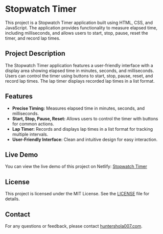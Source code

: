 # Stopwatch Timer

This project is a Stopwatch Timer application built using HTML, CSS, and JavaScript. The application provides functionality to measure elapsed time, including milliseconds, and allows users to start, stop, pause, reset the timer, and record lap times.

## Project Description

The Stopwatch Timer application features a user-friendly interface with a display area showing elapsed time in minutes, seconds, and milliseconds. Users can control the timer using buttons to start, stop, pause, reset, and record lap times. The lap timer displays recorded lap times in a list format.

## Features

- **Precise Timing:** Measures elapsed time in minutes, seconds, and milliseconds.
- **Start, Stop, Pause, Reset:** Allows users to control the timer with buttons for common actions.
- **Lap Timer:** Records and displays lap times in a list format for tracking multiple intervals.
- **User-Friendly Interface:** Clean and intuitive design for easy interaction.

## Live Demo

You can view the live demo of this project on Netlify:
[Stopwatch Timer](https://your-netlify-link.netlify.app)

## License

This project is licensed under the MIT License. See the [LICENSE](LICENSE) file for details.

## Contact

For any questions or feedback, please contact [huntershola007.com](mailto:huntershola007@gmail.com).
